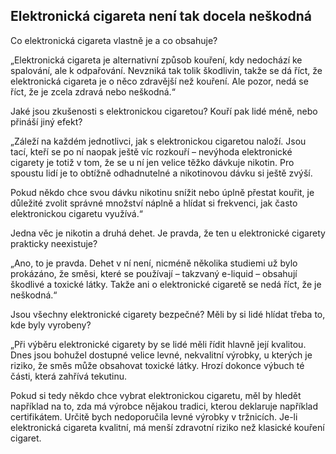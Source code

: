 Elektronická cigareta není tak docela neškodná
----------------------------
Co elektronická cigareta vlastně je a co obsahuje? 

„Elektronická cigareta je alternativní způsob kouření, kdy nedochází ke spalování, ale k odpařování. Nevzniká tak tolik škodlivin, takže se dá říct, že elektronická cigareta je o něco zdravější než kouření. Ale pozor, nedá se říct, že je zcela zdravá nebo neškodná.“ 

Jaké jsou zkušenosti s elektronickou cigaretou? Kouří pak lidé méně, nebo přináší jiný efekt? 

„Záleží na každém jednotlivci, jak s elektronickou cigaretou naloží. Jsou tací, kteří se po ní naopak ještě víc rozkouří – nevýhoda elektronické cigarety je totiž v tom, že se u ní jen velice těžko dávkuje nikotin. Pro spoustu lidí je to obtížně odhadnutelné a nikotinovou dávku si ještě zvýší. 

Pokud někdo chce svou dávku nikotinu snížit nebo úplně přestat kouřit, je důležité zvolit správné množství náplně a hlídat si frekvenci, jak často elektronickou cigaretu využívá.“ 

Jedna věc je nikotin a druhá dehet. Je pravda, že ten u elektronické cigarety prakticky neexistuje? 

„Ano, to je pravda. Dehet v ní není, nicméně několika studiemi už bylo prokázáno, že směsi, které se používají – takzvaný e-liquid – obsahují škodlivé a toxické látky. Takže ani o elektronické cigaretě se nedá říct, že je neškodná.“ 

Jsou všechny elektronické cigarety bezpečné? Měli by si lidé hlídat třeba to, kde byly vyrobeny? 

„Při výběru elektronické cigarety by se lidé měli řídit hlavně její kvalitou. Dnes jsou bohužel dostupné velice levné, nekvalitní výrobky, u kterých je riziko, že směs může obsahovat toxické látky. Hrozí dokonce výbuch té části, která zahřívá tekutinu. 

Pokud si tedy někdo chce vybrat elektronickou cigaretu, měl by hledět například na to, zda má výrobce nějakou tradici, kterou deklaruje například certifikátem. Určitě bych nedoporučila levné výrobky v tržnicích. Je-li elektronická cigareta kvalitní, má menší zdravotní riziko než klasické kouření cigaret. 
